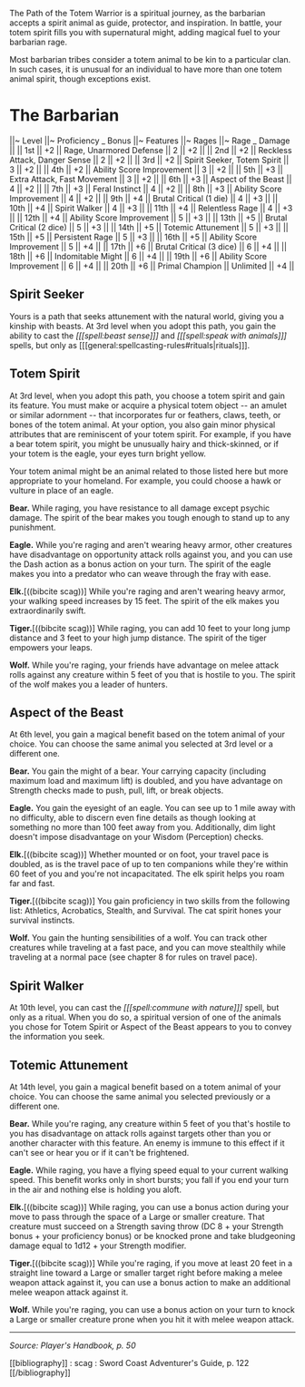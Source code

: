 The Path of the Totem Warrior is a spiritual journey, as the barbarian accepts a spirit animal as guide, protector, and inspiration. In battle, your totem spirit fills you with supernatural might, adding magical fuel to your barbarian rage.

Most barbarian tribes consider a totem animal to be kin to a particular clan. In such cases, it is unusual for an individual to have more than one totem animal spirit, though exceptions exist.

# The Barbarian

||~ Level ||~ Proficiency _
Bonus ||~ Features ||~ Rages ||~ Rage _
Damage ||
|| 1st || +2 || Rage, Unarmored Defense || 2 || +2 ||
|| 2nd || +2 || Reckless Attack, Danger Sense || 2 || +2 ||
|| 3rd || +2 || Spirit Seeker, Totem Spirit || 3 || +2 ||
|| 4th || +2 || Ability Score Improvement || 3 || +2 ||
|| 5th || +3 || Extra Attack, Fast Movement || 3 || +2 ||
|| 6th || +3 || Aspect of the Beast || 4 || +2 ||
|| 7th || +3 || Feral Instinct || 4 || +2 ||
|| 8th || +3 || Ability Score Improvement || 4 || +2 ||
|| 9th || +4 || Brutal Critical (1 die) || 4 || +3 ||
|| 10th || +4 || Spirit Walker || 4 || +3 ||
|| 11th || +4 || Relentless Rage || 4 || +3 ||
|| 12th || +4 || Ability Score Improvement || 5 || +3 ||
|| 13th || +5 || Brutal Critical (2 dice) || 5 || +3 ||
|| 14th || +5 || Totemic Attunement || 5 || +3 ||
|| 15th || +5 || Persistent Rage || 5 || +3 ||
|| 16th || +5 || Ability Score Improvement || 5 || +4 ||
|| 17th || +6 || Brutal Critical (3 dice) || 6 || +4 ||
|| 18th || +6 || Indomitable Might || 6 || +4 ||
|| 19th || +6 || Ability Score Improvement || 6 || +4 ||
|| 20th || +6 || Primal Champion || Unlimited || +4 ||

## Spirit Seeker
Yours is a path that seeks attunement with the natural world, giving you a kinship with beasts. At 3rd level when you adopt this path, you gain the ability to cast the *[[[spell:beast sense]]]* and *[[[spell:speak with animals]]]* spells, but only as [[[general:spellcasting-rules#rituals|rituals]]].

## Totem Spirit

At 3rd level, when you adopt this path, you choose a totem spirit and gain its feature. You must make or acquire a physical totem object -- an amulet or similar adornment -- that incorporates fur or feathers, claws, teeth, or bones of the totem animal. At your option, you also gain minor physical attributes that are reminiscent of your totem spirit. For example, if you have a bear totem spirit, you might be unusually hairy and thick-skinned, or if your totem is the eagle, your eyes turn bright yellow.

Your totem animal might be an animal related to those listed here but more appropriate to your homeland. For example, you could choose a hawk or vulture in place of an eagle.

**Bear.** While raging, you have resistance to all damage except psychic damage. The spirit of the bear makes you tough enough to stand up to any punishment.

**Eagle.** While you're raging and aren't wearing heavy armor, other creatures have disadvantage on opportunity attack rolls against you, and you can use the Dash action as a bonus action on your turn. The spirit of the eagle makes you into a predator who can weave through the fray with ease.

**Elk.**[((bibcite scag))] While you're raging and aren't wearing heavy armor, your walking speed increases by 15 feet. The spirit of the elk makes you extraordinarily swift.

**Tiger.**[((bibcite scag))] While raging, you can add 10 feet to your long jump distance and 3 feet to your high jump distance. The spirit of the tiger empowers your leaps.

**Wolf.** While you're raging, your friends have advantage on melee attack rolls against any creature within 5 feet of you that is hostile to you. The spirit of the wolf makes you a leader of hunters.

## Aspect of the Beast

At 6th level, you gain a magical benefit based on the totem animal of your choice. You can choose the same animal you selected at 3rd level or a different one.

**Bear.** You gain the might of a bear. Your carrying capacity (including maximum load and maximum lift) is doubled, and you have advantage on Strength checks made to push, pull, lift, or break objects.

**Eagle.** You gain the eyesight of an eagle. You can see up to 1 mile away with no difficulty, able to discern even fine details as though looking at something no more than 100 feet away from you. Additionally, dim light doesn't impose disadvantage on your Wisdom (Perception) checks.

**Elk.**[((bibcite scag))] Whether mounted or on foot, your travel pace is doubled, as is the travel pace of up to ten companions while they're within 60 feet of you and you're not incapacitated. The elk spirit helps you roam far and fast.

**Tiger.**[((bibcite scag))] You gain proficiency in two skills from the following list: Athletics, Acrobatics, Stealth, and Survival. The cat spirit hones your survival instincts.

**Wolf.** You gain the hunting sensibilities of a wolf. You can track other creatures while traveling at a fast pace, and you can move stealthily while traveling at a normal pace (see chapter 8 for rules on travel pace).

## Spirit Walker

At 10th level, you can cast the *[[[spell:commune with nature]]]* spell, but only as a ritual. When you do so, a spiritual version of one of the animals you chose for Totem Spirit or Aspect of the Beast appears to you to convey the information you seek.

## Totemic Attunement

At 14th level, you gain a magical benefit based on a totem animal of your choice. You can choose the same animal you selected previously or a different one.

**Bear.** While you're raging, any creature within 5 feet of you that's hostile to you has disadvantage on attack rolls against targets other than you or another character with this feature. An enemy is immune to this effect if it can't see or hear you or if it can't be frightened.

**Eagle.** While raging, you have a flying speed equal to your current walking speed. This benefit works only in short bursts; you fall if you end your turn in the air and nothing else is holding you aloft.

**Elk.**[((bibcite scag))] While raging, you can use a bonus action during your move to pass through the space of a Large or smaller creature. That creature must succeed on a Strength saving throw (DC 8 + your Strength bonus + your proficiency bonus) or be knocked prone and take bludgeoning damage equal to 1d12 + your Strength modifier.

**Tiger.**[((bibcite scag))] While you're raging, if you move at least 20 feet in a straight line toward a Large or smaller target right before making a melee weapon attack against it, you can use a bonus action to make an additional melee weapon attack against it.

**Wolf.** While you're raging, you can use a bonus action on your turn to knock a Large or smaller creature prone when you hit it with melee weapon attack.

----

*Source: Player's Handbook, p. 50*

[[bibliography]]
: scag : Sword Coast Adventurer's Guide, p. 122
[[/bibliography]]